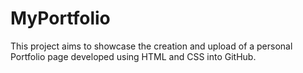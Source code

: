 # MyPortfolio
This project aims to showcase the creation and upload of a personal Portfolio page developed using HTML and CSS into GitHub.
